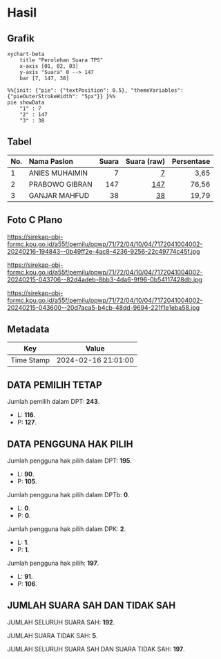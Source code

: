 # Hasil

## Grafik

```mermaid
xychart-beta
    title "Perolehan Suara TPS"
    x-axis [01, 02, 03]
    y-axis "Suara" 0 --> 147
    bar [7, 147, 38]
```

```mermaid
%%{init: {"pie": {"textPosition": 0.5}, "themeVariables": {"pieOuterStrokeWidth": "5px"}} }%%
pie showData
    "1" : 7
    "2" : 147
    "3" : 38
```

## Tabel

| No. | Nama Paslon    | Suara | Suara (raw) | Persentase |
|:--- |:-------------- | -----:| -----------:| ----------:|
| 1   | ANIES MUHAIMIN | 7     | [7][p-1]    | 3,65       |
| 2   | PRABOWO GIBRAN | 147   | [147][p-2]  | 76,56      |
| 3   | GANJAR MAHFUD  | 38    | [38][p-3]   | 19,79      |


[p-1]: https://github.com/gigit-pemilu/pemilu-2024-71-sulawesi-utara/blob/main/pilpres/hitung-suara/sub/71-sulawesi-utara/sub/72-kota-bitung/sub/04-aertembaga/sub/1004-winenet-satu/sub/002-tps/sub/paslon-1.txt
[p-2]: https://github.com/gigit-pemilu/pemilu-2024-71-sulawesi-utara/blob/main/pilpres/hitung-suara/sub/71-sulawesi-utara/sub/72-kota-bitung/sub/04-aertembaga/sub/1004-winenet-satu/sub/002-tps/sub/paslon-2.txt
[p-3]: https://github.com/gigit-pemilu/pemilu-2024-71-sulawesi-utara/blob/main/pilpres/hitung-suara/sub/71-sulawesi-utara/sub/72-kota-bitung/sub/04-aertembaga/sub/1004-winenet-satu/sub/002-tps/sub/paslon-3.txt

## Foto C Plano

https://sirekap-obj-formc.kpu.go.id/a55f/pemilu/ppwp/71/72/04/10/04/7172041004002-20240216-194843--0b49ff2e-4ac8-4236-9256-22c49774c45f.jpg

https://sirekap-obj-formc.kpu.go.id/a55f/pemilu/ppwp/71/72/04/10/04/7172041004002-20240215-043706--82d4adeb-8bb3-4da6-9f96-0b54117428db.jpg

https://sirekap-obj-formc.kpu.go.id/a55f/pemilu/ppwp/71/72/04/10/04/7172041004002-20240215-043600--20d7aca5-b4cb-48dd-9694-221f1e1eba58.jpg


## Metadata

| Key        | Value               |
| ---------- | ------------------- |
| Time Stamp | 2024-02-16 21:01:00 |


## DATA PEMILIH TETAP

Jumlah pemilih dalam DPT: **243**.
 * L: **116**.
 * P: **127**.

## DATA PENGGUNA HAK PILIH

Jumlah pengguna hak pilih dalam DPT: **195**.
 * L: **90**.
 * P: **105**.

Jumlah pengguna hak pilih dalam DPTb: **0**.
 * L: **0**.
 * P: **0**.

Jumlah pengguna hak pilih dalam DPK: **2**.
 * L: **1**.
 * P: **1**.

Jumlah pengguna hak pilih: **197**.
 * L: **91**.
 * P: **106**.

## JUMLAH SUARA SAH DAN TIDAK SAH

JUMLAH SELURUH SUARA SAH: **192**.

JUMLAH SUARA TIDAK SAH: **5**.

JUMLAH SELURUH SUARA SAH DAN SUARA TIDAK SAH: **197**.


